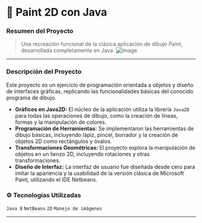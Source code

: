 # 🎨 Paint 2D con Java

### Resumen del Proyecto
> Una recreación funcional de la clásica aplicación de dibujo Paint, desarrollada completamente en Java.
![image](https://github.com/user-attachments/assets/0109f86c-667d-45eb-90d1-ba0a1e27813f)

---

### Descripción del Proyecto

Este proyecto es un ejercicio de programación orientada a objetos y diseño de interfaces gráficas, replicando las funcionalidades básicas del conocido programa de dibujo.

-   **Gráficos en Java2D:** El núcleo de la aplicación utiliza la librería `Java2D` para todas las operaciones de dibujo, como la creación de líneas, formas y la manipulación de colores.
-   **Programación de Herramientas:** Se implementaron las herramientas de dibujo básicas, incluyendo lápiz, pincel, borrador y la creación de objetos 2D como rectángulos y óvalos.
-   **Transformaciones Geométricas:** El proyecto explora la manipulación de objetos en un lienzo 2D, incluyendo rotaciones y otras transformaciones.
-   **Diseño de Interfaz:** La interfaz de usuario fue diseñada desde cero para imitar la apariencia y la usabilidad de la versión clásica de Microsoft Paint, utilizando el IDE Netbeans.

### ⚙️ Tecnologías Utilizadas

`Java 8` `NetBeans` `2D` `Manejo de imágenes`

---
